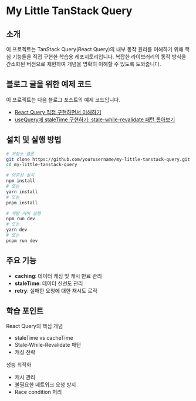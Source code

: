 # My Little TanStack Query

## 소개

이 프로젝트는 TanStack Query(React Query)의 내부 동작 원리를 이해하기 위해 핵심 기능들을 직접 구현한 학습용 레포지토리입니다. 복잡한 라이브러리의 동작 방식을 간소화된 버전으로 재현하여 개념을 명확히 이해할 수 있도록 도와줍니다.

## 블로그 글을 위한 예제 코드

이 프로젝트는 다음 블로그 포스트의 예제 코드입니다.
- [React Query 직접 구현하면서 이해하기](https://www.reese-log.com/tanstack-query-internals-and-implementation)
- [useQuery에 staleTime 구현하기: stale-while-revalidate 패턴 톺아보기](https://www.reese-log.com/usequery-staletime-and-swr)

## 설치 및 실행 방법

```bash
# 저장소 클론
git clone https://github.com/yourusername/my-little-tanstack-query.git
cd my-little-tanstack-query

# 의존성 설치
npm install
# 또는
yarn install
# 또는
pnpm install

# 개발 서버 실행
npm run dev
# 또는
yarn dev
# 또는
pnpm run dev
```

## 주요 기능
- **caching**: 데이터 캐싱 및 캐시 만료 관리
- **staleTime**: 데이터 신선도 관리
- **retry**: 실패한 요청에 대한 재시도 로직

##  학습 포인트

React Query의 핵심 개념
   - staleTime vs cacheTime
   - Stale-While-Revalidate 패턴
   - 캐싱 전략

성능 최적화
   - 캐시 관리
   - 불필요한 네트워크 요청 방지
   - Race condition 처리